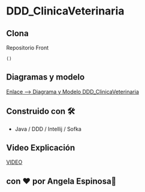 # DDD_ClinicaVeterinaria

## Clona
Repositorio Front
```plain
()

```
## Diagramas y modelo
[Enlace --> Diagrama y Modelo DDD_ClinicaVeterinaria](https://drive.google.com/file/d/1KbLLKHIAPDTA8FNU1jLwfjca4n9Y_3YW/view?usp=sharing)

## Construido con 🛠️

- Java / DDD / Intellij / Sofka

## Video Explicación 
[VIDEO]()

## con ❤️ por Angela Espinosa🍿
